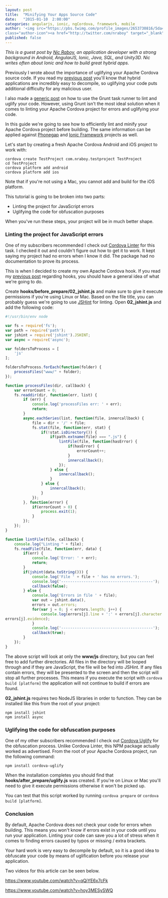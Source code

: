 ```yaml
---
layout: post
title:  "Minifying Your Apps Source Code"
date:   "2015-01-10  2:00:00"
categories: angularjs, ionic, ngCordova, framework, mobile
author: '<img src="https://pbs.twimg.com/profile_images/2653730816/5da4d8fb72352c715bbaffe07e56270e_400x400.jpeg"
class="author-icon"><a href="http://twitter.com/nraboy" target="_blank">Nic Raboy</a>'
published: false
---
```


*This is a guest post by [Nic Raboy](http://blog.nraboy.com/), an application developer with a strong background in
Android, AngularJS, Ionic, Java, SQL, and Unity3D. Nic writes often about Ionic and how to build great hybrid apps.*

Previously I wrote about the importance of uglifying your Apache Cordova source code.  If you read my [previous
post](https://blog.nraboy.com/2014/11/extract-android-apk-view-source-code/) you'll know that hybrid applications are
incredibly easy to decompile, so uglifying your code puts additional difficulty for any malicious user.

I also made a [generic post](https://blog.nraboy.com/2014/12/use-grunt-lint-uglify-javascript-project/) on how to use
the Grunt task runner to lint and uglify your code.  However, using Grunt isn't the most ideal solution when it comes to
linting your Apache Cordova project for errors and uglifying your code.

In this guide we're going to see how to efficiently lint and minify your Apache Cordova project before building.  The
same information can be applied against [Phonegap](http://phonegap.com/) and [Ionic
Framework](http://www.ionicframework.com) projects as well.

Let's start by creating a fresh Apache Cordova Android and iOS project to work with:

``` shell
cordova create TestProject com.nraboy.testproject TestProject
cd TestProject
cordova platform add android
cordova platform add ios
```

Note that if you're not using a Mac, you cannot add and build for the iOS platform.

This tutorial is going to be broken into two parts:

* Linting the project for JavaScript errors</li>
* Uglifying the code for obfuscation purposes</li>

When you've run these steps, your project will be in much better shape.


### Linting the project for JavaScript errors

One of my subscribers recommended I check out [Cordova Linter](https://www.npmjs.com/package/cordova-linter) for this
task.  I checked it out and couldn't figure out how to get it to work.  It kept saying my project had no errors when I
know it did.  The package had no documentation to prove its process.

This is when I decided to create my own Apache Cordova hook.  If you read my [previous
post](https://blog.nraboy.com/2015/01/hooks-apache-cordova-mobile-applications/) regarding hooks, you should have a
general idea of what we're going to do.

Create **hooks/before_prepare/02_jshint.js** and make sure to give it execute permissions if you're using Linux or Mac.
Based on the file title, you can probably guess we're going to use [JSHint](http://jshint.com/docs/) for linting. Open
**02_jshint.js** and add the following code:

``` javascript
#!/usr/bin/env node

var fs = require('fs');
var path = require('path');
var jshint = require('jshint').JSHINT;
var async = require('async');

var foldersToProcess = [
    'js'
];

foldersToProcess.forEach(function(folder) {
    processFiles("www/" + folder);
});

function processFiles(dir, callback) {
    var errorCount = 0;
    fs.readdir(dir, function(err, list) {
        if (err) {
            console.log('processFiles err: ' + err);
            return;
        }
        async.eachSeries(list, function(file, innercallback) {
            file = dir + '/' + file;
            fs.stat(file, function(err, stat) {
                if(!stat.isDirectory()) {
                    if(path.extname(file) === ".js") {
                        lintFile(file, function(hasError) {
                            if(hasError) {
                                errorCount++;
                            }
                            innercallback();
                        });
                    } else {
                        innercallback();
                    }
                } else {
                    innercallback();
                }
            });
        }, function(error) {
            if(errorCount > 0) {
                process.exit(1);
            }
        });
    });
}

function lintFile(file, callback) {
    console.log("Linting " + file);
    fs.readFile(file, function(err, data) {
        if(err) {
            console.log('Error: ' + err);
            return;
        }
        if(jshint(data.toString())) {
            console.log('File ' + file + ' has no errors.');
            console.log('-----------------------------------------');
            callback(false);
        } else {
            console.log('Errors in file ' + file);
            var out = jshint.data(),
            errors = out.errors;
            for(var j = 0; j < errors.length; j++) {
                console.log(errors[j].line + ':' + errors[j].character + ' -> ' + errors[j].reason + ' -> ' +
errors[j].evidence);
            }
            console.log('-----------------------------------------');
            callback(true);
        }
    });
}
```

The above script will look at only the **www/js** directory, but you can feel free to add further directories.  All
files in the directory will be looped through and if they are JavaScript, the file will be fed into JSHint.  If any
files contain errors, they will be presented to the screen and then the script will stop all further processes.  This
means if you execute the script with `cordova build [platform]` the application will not continue to build if errors are
found.

**02_jshint.js** requires two NodeJS libraries in order to function.  They can be installed like this from the root of
your project:

```
npm install jshint
npm install async
```

### Uglifying the code for obfuscation purposes

One of my other subscribers recommended I check out [Cordova Uglify](https://www.npmjs.com/package/cordova-uglify) for
the obfuscation process.  Unlike Cordova Linter, this NPM package actually worked as advertised.  From the root of your
Apache Cordova project, run the following command:

```
npm install cordova-uglify
```

When the installation completes you should find that **hooks/after_prepare/uglify.js** was created. If you're on Linux
or Mac you'll need to give it execute permissions otherwise it won't be picked up.

You can test that this script worked by running `cordova prepare` or `cordova build [platform]`.

### Conclusion

By default, Apache Cordova does not check your code for errors when building.  This means you won't know if errors
exist in your code until you run your application.  Linting your code can save you a lot of stress when it comes to
finding errors caused by typos or missing / extra brackets.

Your hard work is very easy to decompile by default, so it is a good idea to obfuscate your code by means of
uglification before you release your application.

Two videos for this article can be seen below.

https://www.youtube.com/watch?v=qQiYE6x7cFk

https://www.youtube.com/watch?v=hoy3MESySWQ

